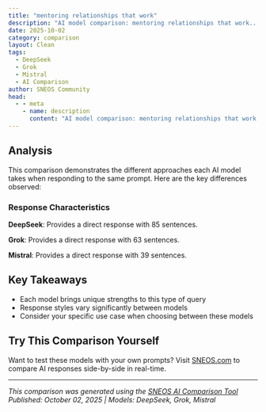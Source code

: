 ```yaml
---
title: "mentoring relationships that work"
description: "AI model comparison: mentoring relationships that work..."
date: 2025-10-02
category: comparison
layout: Clean
tags:
  - DeepSeek
  - Grok
  - Mistral
  - AI Comparison
author: SNEOS Community
head:
  - - meta
    - name: description
      content: "AI model comparison: mentoring relationships that work..."
---
```


<ChatComparison
  title="mentoring relationships that work"
  prompt="mentoring relationships that work"
  :responses='{"DeepSeek": "Of course. \u0022Mentoring relationships that work\u0022 are not accidental; they are built on a foundation of clear expectations, mutual respect, and deliberate effort from both the mentor and mentee.\n\nHere is a comprehensive guide to creating and sustaining effective mentoring relationships, broken down by the key phases and principles.\n\n### The Core Pillars of a Successful Mentoring Relationship\n\nFor a mentoring relationship to truly \u0022work,\u0022 these four pillars must be in place:\n\n1. **Clear Goals \u0026 Purpose:** Why does this relationship exist? Without a clear objective (e.g., \u0022navigate a career transition,\u0022 \u0022develop leadership skills,\u0022 \u0022understand company culture\u0022), the meetings become generic chats.\n2. **Commitment \u0026 Accountability:** Both parties must prioritize the relationship. This means showing up prepared, on time, and following through on action items.\n3. **Trust \u0026 Psychological Safety:** The mentee must feel safe to be vulnerable, share failures, and ask \u0022stupid\u0022 questions. The mentor must create a confidential, non-judgmental space.\n4. **Open Communication \u0026 Feedback:** This is a two-way street. The mentee should feel comfortable giving feedback on what\u0027s helpful, and the mentor should provide constructive, honest guidance.\n\n---\n\n### The Three Phases of an Effective Mentoring Relationship\n\n#### Phase 1: Foundation \u0026 Contracting (The \u0022Start Smart\u0022 Phase)\n\nThis initial setup is critical and often rushed. Investing time here pays massive dividends.\n\n* **For the Mentor \u0026 Mentee Together:**\n * **Define the \u0022Why\u0022:** What specific outcomes does the mentee want? Get beyond \u0022career growth\u0022 to \u0022I want to learn how to lead a cross-functional team in the next 12 months.\u0022\n * **Set Logistics:** Agree on the duration (e.g., 6 months, 1 year), meeting frequency (e.g., bi-weekly, monthly), and format (in-person, video call).\n * **Establish Boundaries:** Discuss confidentiality. What stays in the room? Also, clarify that the mentor is a *guide*, not a therapist, a sponsor, or a boss who assigns tasks.\n * **Create a \u0022Mentoring Agreement\u0022:** A simple, one-page document outlining the goals, logistics, and expectations can be incredibly powerful.\n\n#### Phase 2: Active Mentoring (The \u0022Doing the Work\u0022 Phase)\n\nThis is the ongoing cycle of your meetings and interactions.\n\n* **For the Mentee: Be Proactive, Not Passive.**\n * **Own the Agenda:** Send a brief agenda to your mentor before each meeting. What do you want to discuss? A specific challenge? A recent success to analyze?\n * **Come Prepared:** Do your homework. If you agreed to research something, do it.\n * **Be Open to Feedback:** Listen actively and don\u0027t be defensive. The mentor\u0027s role is to challenge your thinking.\n * **Drive the Action:** At the end of each session, summarize key takeaways and your next steps. This shows you value their time and are committed to growth.\n\n* **For the Mentor: Listen, Guide, and Share.**\n * **Ask Powerful Questions:** Don\u0027t give answers; help them find their own. Use questions like:\n * \u0022What have you already tried?\u0022\n * \u0022What\u0027s the real challenge here for you?\u0022\n * \u0022What would you do if you weren\u0027t afraid?\u0022\n * **Share Stories, Not Solutions:** Your personal anecdotes are more valuable than theoretical advice. \u0022Here\u0027s a time I failed at that, and what I learned...\u0022\n * **Provide Context and Connections:** Help them see the bigger picture and connect them with other people in your network when appropriate.\n * **Champion and Challenge:** Be their cheerleader, but also don\u0027t be afraid to gently challenge their assumptions or push them outside their comfort zone.\n\n#### Phase 3: Closure \u0026 Evolution (The \u0022Graceful Ending\u0022 Phase)\n\nAll formal mentoring relationships should have an end date. This prevents them from fizzling out awkwardly.\n\n* **Review and Reflect:** Have a final meeting dedicated to reviewing the original goals. What was accomplished? What did the mentee learn?\n* **Celebrate Success:** Acknowledge the growth and progress, no matter how big or small.\n* **Redefine the Relationship:** Discuss what happens next. It might naturally evolve into a more informal friendship, a peer relationship, or it may simply be a positive, closed chapter.\n* **Express Gratitude:** A sincere thank you, perhaps even a handwritten note, from both parties is a powerful way to close.\n\n---\n\n### Best Practices for a \u0022Relationship That Works\u0022\n\n* **Focus on Development, Not Performance:** Mentoring is about the person\u0027s long-term growth, not their immediate quarterly goals. It\u0027s about skills, mindset, and networks.\n* **Embrace Vulnerability:** The most powerful moments often come when the mentee admits, \u0022I don\u0027t know,\u0022 or the mentor shares, \u0022I struggled with that too.\u0022\n* **Keep it Action-Oriented:** Every meeting should result in at least one small, concrete action for the mentee to take before the next meeting.\n* **Chemistry Matters:** Not every mentor-mentee pair is a good fit. It\u0027s okay to acknowledge this early and part ways amicably.\n\n### Common Pitfalls to Avoid\n\n* **The Mentor Who Only Talks About Themselves:** This is a lecture, not a mentorship.\n* **The Mentee Who Doesn\u0027t Drive:** The mentee showing up unprepared and expecting the mentor to have all the answers.\n* **Lack of Follow-Through:** Promises are made in meetings, but no action is taken.\n* **Avoiding Difficult Conversations:** If the relationship isn\u0027t working, the hardest but most respectful thing to do is to address it directly.\n\n### Sample Structure for a 60-Minute Mentoring Session\n\n1. **Check-in (5 mins):** Personal and professional updates. How are you?\n2. **Review Action Items (10 mins):** What progress did you make on last session\u0027s goals?\n3. **Deep Dive on Agenda Topic (30 mins):** The core of the meeting. The mentee presents their challenge, and the mentor uses powerful questions and stories to guide the discussion.\n4. **Summarize \u0026 Set New Actions (10 mins):** \u0022So my key takeaway is X, and my action before next time is Y.\u0022\n5. **Look Ahead (5 mins):** Confirm the next meeting date and time.\n\nBy intentionally designing the relationship around these principles and phases, you move beyond a simple connection and create a transformative partnership that truly works for everyone involved.", "Grok": "Mentoring relationships can be incredibly rewarding for both the mentor and mentee when they are built on mutual respect, clear communication, and shared goals. Here are some key elements and tips for creating mentoring relationships that work effectively, based on research and best practices:\n\n### Key Elements of Successful Mentoring Relationships\n1. **Clear Goals and Expectations** \n - Both mentor and mentee should define what they hope to achieve from the relationship. For example, is the goal career advancement, skill development, or personal growth?\n - Set specific, measurable objectives and revisit them periodically to ensure alignment.\n - Discuss expectations around time commitment, frequency of meetings, and boundaries early on.\n\n2. **Mutual Trust and Respect** \n - Trust is the foundation of any successful mentoring relationship. Both parties should feel safe to share challenges, ideas, and feedback without fear of judgment.\n - Respect each other\u2019s time, experiences, and perspectives, even when they differ.\n\n3. **Compatibility and Rapport** \n - While not always possible in formal mentoring programs, finding a mentor or mentee with shared values, interests, or communication styles can enhance the relationship.\n - Personal chemistry matters\u2014both should feel comfortable and motivated to engage.\n\n4. **Effective Communication** \n - Be open, honest, and transparent in discussions. Active listening is critical for both parties.\n - Set up regular check-ins (weekly, bi-weekly, or monthly) to maintain momentum and address issues promptly.\n - Encourage feedback in both directions\u2014mentors can learn from mentees just as much as mentees learn from mentors.\n\n5. **Commitment and Accountability** \n - Both parties must be committed to the relationship. This means showing up prepared for meetings and following through on agreed-upon actions.\n - Create accountability mechanisms, such as setting deadlines for goals or sharing progress updates.\n\n6. **Flexibility and Adaptability** \n - Needs and goals may evolve over time. Be willing to adjust the focus of the mentoring relationship as circumstances change.\n - Recognize that life events or career shifts might require pausing or reframing the relationship.\n\n7. **Focus on Growth and Development** \n - A mentor\u2019s role is not to provide all the answers but to guide the mentee in finding their own solutions through questions, feedback, and shared experiences.\n - Celebrate small wins and progress to keep the mentee motivated.\n\n### Tips for Mentors\n- **Be a Role Model**: Demonstrate the behaviors and values you want to instill in your mentee, such as professionalism, resilience, or curiosity.\n- **Provide Constructive Feedback**: Offer honest feedback with a balance of praise and suggestions for improvement.\n- **Share Your Network**: Help your mentee connect with others who can support their goals.\n- **Be Patient**: Allow your mentee to grow at their own pace and avoid imposing your own path on them.\n- **Ask Questions**: Encourage critical thinking by asking open-ended questions rather than giving direct advice.\n\n### Tips for Mentees\n- **Be Proactive**: Take ownership of the relationship by scheduling meetings, preparing questions, and driving the agenda.\n- **Be Receptive**: Be open to feedback, even when it\u2019s challenging, and show a willingness to act on it.\n- **Show Gratitude**: Acknowledge your mentor\u2019s time and effort with appreciation.\n- **Set Boundaries**: Respect your mentor\u2019s availability and avoid over-relying on them for every decision.\n- **Reflect and Apply**: Take time to reflect on discussions and apply what you\u2019ve learned to your personal or professional life.\n\n### Types of Mentoring Relationships\n- **Formal Mentoring**: Often structured through a workplace or organization with assigned pairings, clear timelines, and specific goals (e.g., leadership development programs).\n- **Informal Mentoring**: Develops organically based on mutual interest or connection, often more flexible and long-term.\n- **Peer Mentoring**: Involves individuals at similar levels supporting each other, often focusing on shared challenges or experiences.\n- **Reverse Mentoring**: A younger or less experienced person mentors someone more senior, often on topics like technology or current trends.\n\n### Common Challenges and How to Address Them\n1. **Mismatch in Expectations**: If goals or styles don\u2019t align, have an open conversation to renegotiate terms or, if necessary, amicably end the relationship.\n2. **Time Constraints**: Use technology (e.g., virtual meetings or quick check-ins via email) to maintain connection despite busy schedules.\n3. **Lack of Engagement**: If either party seems disengaged, revisit the purpose of the relationship and explore ways to rekindle motivation.\n4. **Overdependence**: Mentees should avoid leaning too heavily on mentors for decisions; mentors can encourage independence by focusing on skill-building.\n\n### Benefits of Effective Mentoring\n- **For Mentees**: Career advancement, skill development, increased confidence, and access to valuable networks.\n- **For Mentors**: Personal fulfillment, leadership development, fresh perspectives (especially in reverse mentoring), and the opportunity to give back.\n- **For Organizations**: Improved employee retention, knowledge transfer, and a stronger workplace culture.\n\n### Conclusion\nMentoring relationships work best when there is a genuine connection, mutual commitment, and a focus on growth. Whether formal or informal, the relationship should be a two-way street where both parties learn and benefit. If you\u0027re entering or maintaining a mentoring relationship, start by setting clear intentions, communicating openly, and being adaptable to change. Over time, these relationships can become powerful catalysts for personal and professional development. \n\nWould you like tips on finding a mentor or specific advice on a mentoring scenario?", "Mistral": "Creating effective mentoring relationships involves several key elements. Here are some factors that contribute to mentoring relationships that work:\n\n1. **Clear Expectations**:\n - **Goals**: Both the mentor and mentee should have a clear understanding of what they hope to achieve through the relationship.\n - **Roles**: Define the roles and responsibilities of both the mentor and mentee.\n\n2. **Compatibility**:\n - **Personal Connection**: A good mentoring relationship often involves a personal connection where both parties feel comfortable and respected.\n - **Shared Values**: Alignment in values and work ethics can enhance the effectiveness of the mentoring relationship.\n\n3. **Communication**:\n - **Open and Honest**: Regular, open, and honest communication is crucial. Both parties should feel free to express their thoughts and concerns.\n - **Active Listening**: Both the mentor and mentee should practice active listening to ensure mutual understanding.\n\n4. **Mutual Respect**:\n - **Valuing Each Other**: Respect for each other\u0027s time, expertise, and experiences is essential.\n - **Constructive Feedback**: Providing and receiving constructive feedback in a respectful manner.\n\n5. **Commitment**:\n - **Time and Effort**: Both parties need to be committed to investing the necessary time and effort into the relationship.\n - **Consistency**: Regular meetings and follow-ups help maintain momentum and progress.\n\n6. **Trust**:\n - **Confidentiality**: Building trust through confidentiality and reliability.\n - **Support**: Providing a safe space for the mentee to share challenges and seek guidance.\n\n7. **Flexibility**:\n - **Adaptability**: Being open to adjusting the mentoring approach based on the mentee\u0027s needs and progress.\n - **Learning Opportunities**: Recognizing that mentoring is a two-way learning process.\n\n8. **Goal Setting and Tracking**:\n - **SMART Goals**: Setting Specific, Measurable, Achievable, Relevant, and Time-bound goals.\n - **Progress Monitoring**: Regularly reviewing progress and adjusting goals as needed.\n\n9. **Feedback Loop**:\n - **Continuous Feedback**: Regularly seeking and providing feedback to ensure continuous improvement.\n - **Reflection**: Encouraging both parties to reflect on the mentoring process and outcomes.\n\n10. **Support Network**:\n - **Additional Resources**: Utilizing additional resources and support networks to enhance the mentoring experience.\n - **Peer Support**: Encouraging the mentee to seek support from peers and other mentors.\n\n11. **Cultural Sensitivity**:\n - **Diversity and Inclusion**: Being mindful of cultural differences and ensuring an inclusive environment.\n - **Adaptation**: Adapting mentoring styles to suit the mentee\u0027s cultural background and preferences.\n\n12. **Professional Development**:\n - **Skill Building**: Focusing on developing specific skills and competencies relevant to the mentee\u0027s career goals.\n - **Networking**: Helping the mentee build professional networks and connections.\n\nBy focusing on these elements, mentoring relationships can be more effective, leading to personal and professional growth for both the mentor and mentee."}' 
  published-date="01:01"
/>

## Analysis

This comparison demonstrates the different approaches each AI model takes when responding to the same prompt. Here are the key differences observed:

### Response Characteristics

**DeepSeek**: Provides a direct response with 85 sentences. 

**Grok**: Provides a direct response with 63 sentences. 

**Mistral**: Provides a direct response with 39 sentences. 

## Key Takeaways

- Each model brings unique strengths to this type of query
- Response styles vary significantly between models
- Consider your specific use case when choosing between these models

## Try This Comparison Yourself

Want to test these models with your own prompts? Visit [SNEOS.com](https://sneos.com) to compare AI responses side-by-side in real-time.

---

*This comparison was generated using the [SNEOS AI Comparison Tool](https://sneos.com)*
*Published: October 02, 2025 | Models: DeepSeek, Grok, Mistral*
